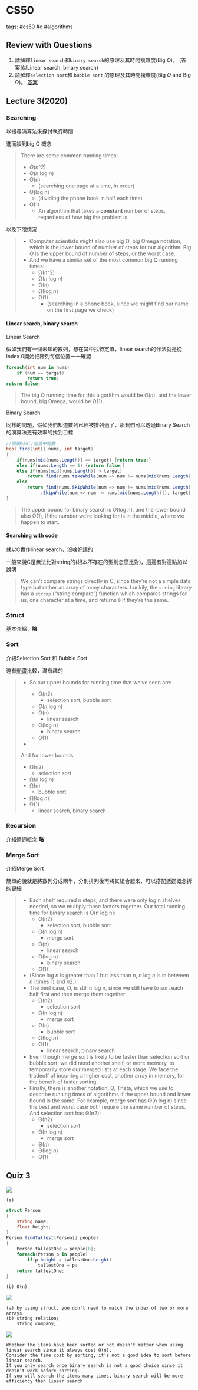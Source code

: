 # CS50

tags: #cs50 #c #algorithms

## Review with Questions

1. 請解釋`linear search`和`binary search`的原理及其時間複雜度(Big *O*)。 [答案](#Linear search, binary search)
2. 請解釋`selection sort`和 `bubble sort` 的原理及其時間複雜度(Big *O* and Big Ω)。 [答案](#Sort)

## Lecture 3(2020)

### Searching

以搜尋演算法來探討執行時間

進而談到big O 概念

> There are some common running times:
>
> - *O*(*n*^2)
> - *O*(*n* log *n*)
> - O(n)
>   - (searching one page at a time, in order)
> - O(log n)
>   - (dividing the phone book in half each time)
> - O(1)
>   - An algorithm that takes a **constant** number of steps, regardless of how big the problem is.

以及下限情況

> - Computer scientists might also use big Ω, big Omega notation, which is the lower bound of number of steps for our algorithm. Big *O* is the upper bound of number of steps, or the worst case.
> - And we have a similar set of the most common big Ω running times:
>   - Ω(*n*^2)
>   - Ω(*n* log *n*)
>   - Ω(*n*)
>   - Ω(log *n*)
>   - Ω(1)
>     - (searching in a phone book, since we might find our name on the first page we check)

#### Linear search, binary search

Linear Search

假如我們有一個未知的數列，想在其中找特定值，linear search的作法就是從Index 0開始把陣列每個位置一一確認

```C#
foreach(int num in nums)
    if (num == target)
        return true;
return false;
```

> The big *O* running time for this algorithm would be *O*(*n*), and the lower bound, big Omega, would be Ω(1).



Binary Search

同樣的問題，假如我們知道數列已經被排列過了，那我們可以透過Binary Search的演算法更有效率的找到目標

```C#
//假設mid()定義中間數
bool find(int[] nums, int target)
{
    if(nums[mid(nums.Length)] == target) {return true;}
    else if(nums.Length == 1) {return false;}
    else if(nums[mid(nums.Length)] > target)
        return find(nums.takeWhile(num => num != nums[mid(nums.Length)]), target);
    else
        return find(nums.SkipWhile(num => num != nums[mid(nums.Length)])
             .SkipWhile(num => num != nums[mid(nums.Length)]), target);
}
```

> The upper bound for binary search is *O*(log *n*), and the lower bound also Ω(1), if the number we’re looking for is in the middle, where we happen to start.



#### Searching with code

就以C實作linear search，沒啥好講的

一般來說C是無法比對string的(根本不存在的型別怎麼比對)，這邊有對這點加以說明

> We can’t compare strings directly in C, since they’re not a simple data type but rather an array of many characters. Luckily, the `string` library has a `strcmp` (“string compare”) function which compares strings for us, one character at a time, and returns `0` if they’re the same.



### Struct

基本介紹，**略**

### Sort

介紹Selection Sort 和 Bubble Sort

還有[動畫](https://www.cs.usfca.edu/~galles/visualization/ComparisonSort.html)比較，滿有趣的



> - So our upper bounds for running time that we’ve seen are:
>
>   - O(n2)
>     - selection sort, bubble sort
>   - *O*(*n* log *n*)
>   - O(n)
>     - linear search
>   - O(log n)
>     - binary search
>   - *O*(1)
>
> - 
>
>   And for lower bounds:
>
>   - Ω(n2)
>     - selection sort
>   - Ω(*n* log *n*)
>   - Ω(n)
>     - bubble sort
>   - Ω(log *n*)
>   - Ω(1)
>     - linear search, binary search

### Recursion

介紹遞迴概念 **略**

### Merge Sort

介紹Merge Sort

簡單的說就是將數列分成兩半，分別排列後再將其組合起來，可以搭配遞迴概念拆的更細

> - Each shelf required n steps, and there were only log n shelves needed, so we multiply those factors together. Our total running time for binary search is O(n log n):
>   - O(n2)
>     - selection sort, bubble sort
>   - O(n log n)
>     - merge sort
>   - O(n)
>     - linear search
>   - O(log n)
>     - binary search
>   - *O*(1)
> - (Since log *n* is greater than 1 but less than *n*, *n* log *n* is in between *n* (times 1) and *n*2.)
> - The best case, Ω, is still n log n, since we still have to sort each half first and then merge them together:
>   - Ω(n2)
>     - selection sort
>   - Ω(n log n)
>     - merge sort
>   - Ω(n)
>     - bubble sort
>   - Ω(log *n*)
>   - Ω(1)
>     - linear search, binary search
> - Even though merge sort is likely to be faster than selection sort or bubble sort, we did need another shelf, or more memory, to temporarily store our merged lists at each stage. We face the tradeoff of incurring a higher cost, another array in memory, for the benefit of faster sorting.
> - Finally, there is another notation, Θ, Theta, which we use to describe running times of algorithms if the upper bound and lower bound is the same. For example, merge sort has Θ(n log n) since the best and worst case both require the same number of steps. And selection sort has Θ(n2):
>   - Θ(n2)
>     - selection sort
>   - Θ(n log n)
>     - merge sort
>   - Θ(*n*)
>   - Θ(log *n*)
>   - Θ(1)

## Quiz 3

![](https://i.imgur.com/GRc1DAI.png)

```Ans
(a)
```

```C#
struct Person
{
    string name;
    float height;
}
Person findTallest(Person[] people)
{
    Person tallestOne = people[0];
    foreach(Person p in people)
        if(p.height > tallestOne.height)
            tallestOne = p;
    return tallestOne;
}
```

```Ans
(b) O(n)
```



![](https://i.imgur.com/wmhKf3U.png)

```Ans
(a) by using struct, you don't need to match the index of two or more arrays
(b) string relation;
	string company;
```



![](https://i.imgur.com/R3vnjaw.png)

```Ans
Whether the items have been sorted or not doesn't matter when using linear search since it always cost O(n).
Consider the time cost by sorting, it's not a good idea to sort before linear search.
If you only search once binary search is not a good choice since it doesn't work before sorting.
If you will search the items many times, binary search will be more efficiency than linear search.
```